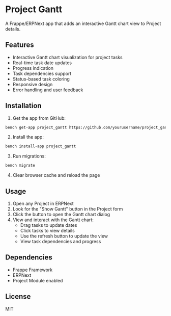 # Project Gantt

A Frappe/ERPNext app that adds an interactive Gantt chart view to Project details.

## Features

- Interactive Gantt chart visualization for project tasks
- Real-time task date updates
- Progress indication
- Task dependencies support
- Status-based task coloring
- Responsive design
- Error handling and user feedback

## Installation

1. Get the app from GitHub:
```bash
bench get-app project_gantt https://github.com/yourusername/project_gantt
```

2. Install the app:
```bash
bench install-app project_gantt
```

3. Run migrations:
```bash
bench migrate
```

4. Clear browser cache and reload the page

## Usage

1. Open any Project in ERPNext
2. Look for the "Show Gantt" button in the Project form
3. Click the button to open the Gantt chart dialog
4. View and interact with the Gantt chart:
   - Drag tasks to update dates
   - Click tasks to view details
   - Use the refresh button to update the view
   - View task dependencies and progress

## Dependencies

- Frappe Framework
- ERPNext
- Project Module enabled

## License

MIT

